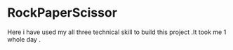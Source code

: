 # RockPaperScissor
Here i have used my all three technical skill to build this project .It took me 1 whole day . 
